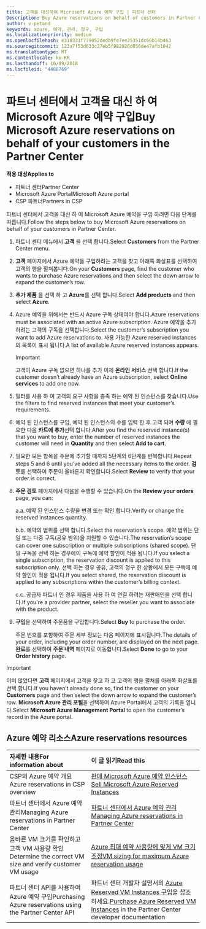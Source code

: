 ```yaml
---
title: 고객을 대신하여 Microsoft Azure 예약 구입 | 파트너 센터
Description: Buy Azure reservations on behalf of customers in Partner Center.
author: v-petand
keywords: azure, 예약, 관리, 청구, 구입
ms.localizationpriority: medium
ms.openlocfilehash: e318331f779052dedb9fe7ee25351dc66b14b463
ms.sourcegitcommit: 123a7f53d633c27eb5f982926d856de47afb1042
ms.translationtype: MT
ms.contentlocale: ko-KR
ms.lasthandoff: 10/09/2018
ms.locfileid: "4488769"
---
```

# <a name="buy-microsoft-azure-reservations-on-behalf-of-your-customers-in-the-partner-center"></a><span data-ttu-id="89c25-103">파트너 센터에서 고객을 대신 하 여 Microsoft Azure 예약 구입</span><span class="sxs-lookup"><span data-stu-id="89c25-103">Buy Microsoft Azure reservations on behalf of your customers in the Partner Center</span></span> 

**<span data-ttu-id="89c25-104">적용 대상</span><span class="sxs-lookup"><span data-stu-id="89c25-104">Applies to</span></span>**

-  <span data-ttu-id="89c25-105">파트너 센터</span><span class="sxs-lookup"><span data-stu-id="89c25-105">Partner Center</span></span>
-  <span data-ttu-id="89c25-106">Microsoft Azure Portal</span><span class="sxs-lookup"><span data-stu-id="89c25-106">Microsoft Azure portal</span></span>
-  <span data-ttu-id="89c25-107">CSP 파트너</span><span class="sxs-lookup"><span data-stu-id="89c25-107">Partners in CSP</span></span>

<span data-ttu-id="89c25-108">파트너 센터에서 고객을 대신 하 여 Microsoft Azure 예약을 구입 하려면 다음 단계를 따릅니다.</span><span class="sxs-lookup"><span data-stu-id="89c25-108">Follow the steps below to buy Microsoft Azure reservations on behalf of your customers in Partner Center.</span></span>

1. <span data-ttu-id="89c25-109">파트너 센터 메뉴에서 **고객** 을 선택 합니다.</span><span class="sxs-lookup"><span data-stu-id="89c25-109">Select **Customers** from the Partner Center menu.</span></span>  

2. <span data-ttu-id="89c25-110">**고객** 페이지에서 Azure 예약을 구입하려는 고객을 찾고 아래쪽 화살표를 선택하여 고객의 행을 펼쳐봅니다.</span><span class="sxs-lookup"><span data-stu-id="89c25-110">On your **Customers** page, find the customer who wants to purchase Azure reservations and then select the down arrow to expand the customer’s row.</span></span>  

3. <span data-ttu-id="89c25-111">**추가 제품** 을 선택 하 고 **Azure**를 선택 합니다.</span><span class="sxs-lookup"><span data-stu-id="89c25-111">Select **Add products** and then select **Azure**.</span></span> 
    
4. <span data-ttu-id="89c25-112">Azure 예약을 위해서는 반드시 Azure 구독 상태여야 합니다.</span><span class="sxs-lookup"><span data-stu-id="89c25-112">Azure reservations must be associated with an active Azure subscription.</span></span> <span data-ttu-id="89c25-113">Azure 예약을 추가하려는 고객의 구독을 선택합니다.</span><span class="sxs-lookup"><span data-stu-id="89c25-113">Select the customer’s subscription you want to add Azure reservations to.</span></span> <span data-ttu-id="89c25-114">사용 가능한 Azure reserved instances의 목록이 표시 됩니다.</span><span class="sxs-lookup"><span data-stu-id="89c25-114">A list of available Azure reserved instances appears.</span></span> 

    >[!IMPORTANT] 
    ><span data-ttu-id="89c25-115">고객이 Azure 구독 없으면 하나를 추가 이제 **온라인 서비스** 선택 합니다.</span><span class="sxs-lookup"><span data-stu-id="89c25-115">If the customer doesn’t already have an Azure subscription, select **Online services** to add one now.</span></span> 

5. <span data-ttu-id="89c25-116">필터를 사용 하 여 고객의 요구 사항을 충족 하는 예약 된 인스턴스를 찾습니다.</span><span class="sxs-lookup"><span data-stu-id="89c25-116">Use the filters to find reserved instances that meet your customer’s requirements.</span></span>  

6. <span data-ttu-id="89c25-117">예약 된 인스턴스를 구입, 예약 된 인스턴스의 수를 입력 한 후 고객 되며 **수량** 에 필요한 다음 **카트에 추가**선택 합니다.</span><span class="sxs-lookup"><span data-stu-id="89c25-117">After you find the reserved instance(s) that you want to buy, enter the number of reserved instances the customer will need in **Quantity** and then select **Add to cart**.</span></span>  

7. <span data-ttu-id="89c25-118">필요한 모든 항목을 주문에 추가할 때까지 5단계와 6단계를 반복합니다.</span><span class="sxs-lookup"><span data-stu-id="89c25-118">Repeat steps 5 and 6 until you’ve added all the necessary items to the order.</span></span> <span data-ttu-id="89c25-119">**검토**를 선택하여 주문이 올바른지 확인합니다.</span><span class="sxs-lookup"><span data-stu-id="89c25-119">Select **Review** to verify that your order is correct.</span></span>  

8. <span data-ttu-id="89c25-120">**주문 검토** 페이지에서 다음을 수행할 수 있습니다.</span><span class="sxs-lookup"><span data-stu-id="89c25-120">On the **Review your orders** page, you can:</span></span> 

    <span data-ttu-id="89c25-121">a.</span><span class="sxs-lookup"><span data-stu-id="89c25-121">a.</span></span> <span data-ttu-id="89c25-122">예약 된 인스턴스 수량을 변경 또는 확인 합니다.</span><span class="sxs-lookup"><span data-stu-id="89c25-122">Verify or change the reserved instances quantity.</span></span>

    <span data-ttu-id="89c25-123">b.</span><span class="sxs-lookup"><span data-stu-id="89c25-123">b.</span></span> <span data-ttu-id="89c25-124">예약의 범위를 선택 합니다.</span><span class="sxs-lookup"><span data-stu-id="89c25-124">Select the reservation’s scope.</span></span> <span data-ttu-id="89c25-125">예약 범위는 단일 또는 다중 구독(공유 범위)을 지원할 수 있습니다.</span><span class="sxs-lookup"><span data-stu-id="89c25-125">The reservation’s scope can cover one subscription or multiple subscriptions (shared scope).</span></span> <span data-ttu-id="89c25-126">단일 구독을 선택 하는 경우에이 구독에 예약 할인이 적용 됩니다.</span><span class="sxs-lookup"><span data-stu-id="89c25-126">If you select a single subscription, the reservation discount is applied to this subscription only.</span></span> <span data-ttu-id="89c25-127">선택 하는 경우 공유, 고객의 청구 한 상황에서 모든 구독에 예약 할인이 적용 됩니다.</span><span class="sxs-lookup"><span data-stu-id="89c25-127">If you select shared, the reservation discount is applied to any subscriptions within the customer’s billing context.</span></span> 

    <span data-ttu-id="89c25-128">c.</span><span class="sxs-lookup"><span data-stu-id="89c25-128">c.</span></span> <span data-ttu-id="89c25-129">공급자 파트너 인 경우 제품을 사용 하 여 연결 하려는 재판매인을 선택 합니다.</span><span class="sxs-lookup"><span data-stu-id="89c25-129">If you're a provider partner, select the reseller you want to associate with the product.</span></span>

9. <span data-ttu-id="89c25-130">**구입**을 선택하여 주문품을 구입합니다.</span><span class="sxs-lookup"><span data-stu-id="89c25-130">Select **Buy** to purchase the order.</span></span> 

    <span data-ttu-id="89c25-131">주문 번호를 포함하여 주문 세부 정보는 다음 페이지에 표시됩니다.</span><span class="sxs-lookup"><span data-stu-id="89c25-131">The details of your order, including your order number, are displayed on the next page.</span></span> <span data-ttu-id="89c25-132">**완료**를 선택하여 **주문 내역** 페이지로 이동합니다.</span><span class="sxs-lookup"><span data-stu-id="89c25-132">Select **Done** to go to your **Order history** page.</span></span> 

>[!IMPORTANT]
><span data-ttu-id="89c25-133">이미 않았다면 **고객** 페이지에서 고객을 찾고 하 고 고객의 행을 펼쳐를 아래쪽 화살표를 선택 합니다.</span><span class="sxs-lookup"><span data-stu-id="89c25-133">If you haven’t already done so, find the customer on your **Customers** page and then select the down arrow to expand the customer’s row.</span></span> <span data-ttu-id="89c25-134">**Microsoft Azure 관리 포털**을 선택하여 Azure Portal에서 고객의 기록을 엽니다.</span><span class="sxs-lookup"><span data-stu-id="89c25-134">Select **Microsoft Azure Management Portal** to open the customer’s record in the Azure portal.</span></span>

## <a name="azure-reservations-resources"></a><span data-ttu-id="89c25-135">Azure 예약 리소스</span><span class="sxs-lookup"><span data-stu-id="89c25-135">Azure reservations resources</span></span>
|**<span data-ttu-id="89c25-136">자세한 내용</span><span class="sxs-lookup"><span data-stu-id="89c25-136">For information about</span></span>**   |**<span data-ttu-id="89c25-137">이 글 읽기</span><span class="sxs-lookup"><span data-stu-id="89c25-137">Read this</span></span>**    |
|:-----------------------------|:-----------------|
|<span data-ttu-id="89c25-138">CSP의 Azure 예약 개요</span><span class="sxs-lookup"><span data-stu-id="89c25-138">Azure reservations in CSP overview</span></span>  | [<span data-ttu-id="89c25-139">판매 Microsoft Azure 예약 인스턴스</span><span class="sxs-lookup"><span data-stu-id="89c25-139">Sell Microsoft Azure Reserved Instances</span></span>](azure-reservations.md) |
|<span data-ttu-id="89c25-140">파트너 센터에서 Azure 예약 관리</span><span class="sxs-lookup"><span data-stu-id="89c25-140">Managing Azure reservations in Partner Center</span></span> | [<span data-ttu-id="89c25-141">파트너 센터에서 Azure 예약 관리</span><span class="sxs-lookup"><span data-stu-id="89c25-141">Managing Azure reservations in Partner Center</span></span>](azure-reservations-manage.md)
|<span data-ttu-id="89c25-142">올바른 VM 크기를 확인하고 고객 VM 사용량 확인</span><span class="sxs-lookup"><span data-stu-id="89c25-142">Determine the correct VM size and verify customer VM usage</span></span>   |[<span data-ttu-id="89c25-143">Azure 최대 예약 사용량에 맞게 VM 크기 조정</span><span class="sxs-lookup"><span data-stu-id="89c25-143">VM sizing for maximum Azure reservation usage</span></span>](azure-usage.md)   |
|<span data-ttu-id="89c25-144">파트너 센터 API를 사용하여 Azure 예약 구입</span><span class="sxs-lookup"><span data-stu-id="89c25-144">Purchasing Azure reservations using the Partner Center API</span></span> | <span data-ttu-id="89c25-145">파트너 센터 개발자 설명서의 [Azure Reserved VM Instances 구입](https://docs.microsoft.com/partner-center/develop/purchase-azure-reservations)을 참조하세요.</span><span class="sxs-lookup"><span data-stu-id="89c25-145">[Purchase Azure Reserved VM Instances](https://docs.microsoft.com/partner-center/develop/purchase-azure-reservations) in the Partner Center developer documentation</span></span>

 


 
